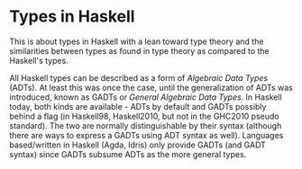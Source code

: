 # Types in Haskell

This is about types in Haskell with a lean toward type theory and the similarities between types as found in type theory as compared to the Haskell's types.

All Haskell types can be described as a form of *Algebraic Data Types* (ADTs). At least this was once the case, until the generalization of ADTs was introduced, known as GADTs or *General Algebraic Data Types*. In Haskell today, both kinds are available - ADTs by default and GADTs possibly behind a flag (in Haskell98, Haskell2010, but not in the GHC2010 pseudo standard). The two are normally distinguishable by their syntax (although there are ways to express a GADTs using ADT syntax as well). Languages based/written in Haskell (Agda, Idris) only provide GADTs (and GADT syntax) since GADTs subsume ADTs as the more general types.
